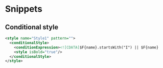 # Snippets

## Conditional style

```xml
<style name="Style1" pattern="">
  <conditionalStyle>
    <conditionExpression><![CDATA[$F{name}.startsWith("I") || $F{name}.startsWith("P") ]]></conditionExpression>
    <style isBold="true"/>
  </conditionalStyle>
</style>
  ```
